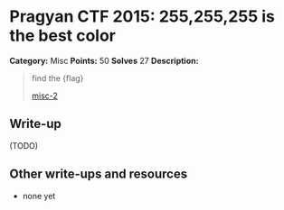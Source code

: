 # Pragyan CTF 2015: 255,255,255 is the best color

**Category:** Misc
**Points:** 50
**Solves** 27
**Description:**

> find the {flag}
>
> [misc-2](misc-2)

## Write-up

(TODO)

## Other write-ups and resources

* none yet
